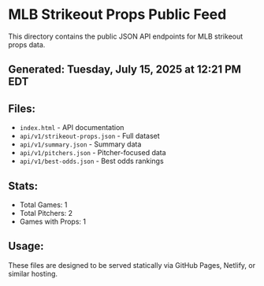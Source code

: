 # MLB Strikeout Props Public Feed

This directory contains the public JSON API endpoints for MLB strikeout props data.

## Generated: Tuesday, July 15, 2025 at 12:21 PM EDT

## Files:
- `index.html` - API documentation
- `api/v1/strikeout-props.json` - Full dataset
- `api/v1/summary.json` - Summary data
- `api/v1/pitchers.json` - Pitcher-focused data  
- `api/v1/best-odds.json` - Best odds rankings

## Stats:
- Total Games: 1
- Total Pitchers: 2
- Games with Props: 1

## Usage:
These files are designed to be served statically via GitHub Pages, Netlify, or similar hosting.
